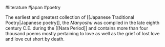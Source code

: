 #literature #japan #poetry

The earliest and greatest collection of [[Japanese Traditional Poetry|Japanese poetry]], the *Manyoshu* was compiled in the late eighth century C.E. during the [[Nara Period]] and contains more than four thousand poems mostly pertaining to love as well as the grief of lost love and love cut short by death.